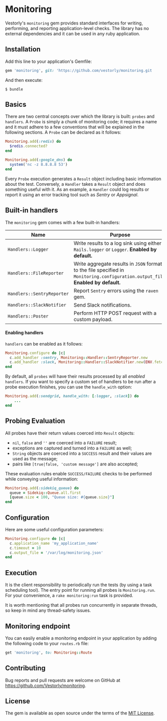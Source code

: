 # Monitoring

Vestorly's `monitoring` gem provides standard interfaces for writing,
performing, and reporting application-level checks. The library has no external
dependencies and it can be used in any ruby application.

## Installation

Add this line to your application's Gemfile:

```ruby
gem 'monitoring', git: 'https://github.com/vestorly/monitoring.git
```

And then execute:

    $ bundle

## Basics

There are two central concepts over which the library is built: `probes` and
`handlers`.  A `Probe` is simply a chunk of monitoring code; it requires a name
and it must adhere to a few conventions that will be explained in the
following sections. A `Probe` can be declared as it follows:

```ruby
Monitoring.add(:redis) do
  $redis.connected?
end

Monitoring.add(:google_dns) do
  system('nc -z 8.8.8.8 53')
end
```

Every `Probe` execution generates a `Result` object including basic information
about the test. Conversely, a `Handler` takes a `Result` object and does something
useful with it. As an example, a `Handler` could log results or report
it using an error tracking tool such as *Sentry* or *Appsignal*.

## Built-in handlers

The `monitoring` gem comes with a few built-in handlers:

Name | Purpose
--- | ---
`Handlers::Logger` | Write results to a log sink using either `Rails.logger` or `Logger`. **Enabled by default.**
`Handlers::FileReporter` | Write aggregate results in `JSON` format to the file specified in `Monitoring.configuration.output_file`. **Enabled by default.**
`Handlers::SentryReporter` | Report `Sentry` errors using the `raven` gem.
`Handlers::SlackNotifier` | Send Slack notifications.
`Handlers::Poster` | Perform HTTP POST request with a custom payload.

#### Enabling handlers

`handlers` can be enabled as it follows:

```ruby
Monitoring.configure do |c|
  c.add_handler :sentry, Monitoring::Handler::SentryReporter.new
  c.add_handler :slack, Monitoring::Handler::SlackNotifier.new(ENV.fetch(:SLACK_WEBHOOK))
end
```

By default, all `probes` will have their results processed by all *enabled*
`handlers`.  If you want to specify a custom set of handlers to be run after a
probe execution finishes, you can use the `handle_with` option:

```ruby
Monitoring.add(:sendgrid, handle_with: [:logger, :slack]) do
    ...
end
```

## Probing Evaluation

All probes have their return values coerced into `Result` objects:

* `nil`, `false` and `''` are coerced into a `FAILURE` result;
* exceptions are captured and turned into a `FAILURE` as well;
* `String` objects are coerced into a `SUCCESS` result and their values are used
  as the message;
* pairs like `[true|false, 'custom message']` are also accepted;

These evaluation rules enable `SUCCESS/FAILURE` checks to be performed while
conveying useful information:

```ruby
Monitoring.add(:sidekiq_queue) do
  queue = Sidekiq::Queue.all.first
  [queue.size < 100, "Queue size: #{queue.size}"]
end
```

## Configuration

Here are some useful configuration parameters:

```ruby
Monitoring.configure do |c|
  c.application_name 'my_application_name'
  c.timeout = 10
  c.output_file = '/var/log/monitoring.json'
end
```

## Execution

It is the client responsibility to periodically run the tests (by using a task
scheduling tool). The entry point for running all probes is `Monitoring.run`. For
your convenience, a `rake monitoring:run` task is provided.

It is worth mentioning that all probes run concurrently in separate threads, so
keep in mind any thread-safety issues.

## Monitoring endpoint

You can easily enable a monitoring endpoint in your application by adding the
following code to your `routes.rb` file:

```ruby
get 'monitoring', to: Monitoring::Route
```

## Contributing

Bug reports and pull requests are welcome on GitHub at https://github.com/Vestorly/monitoring.


## License

The gem is available as open source under the terms of the [MIT License](http://opensource.org/licenses/MIT).
